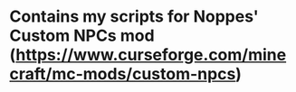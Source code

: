 # Contains my scripts for Noppes' Custom NPCs mod (https://www.curseforge.com/minecraft/mc-mods/custom-npcs) 
